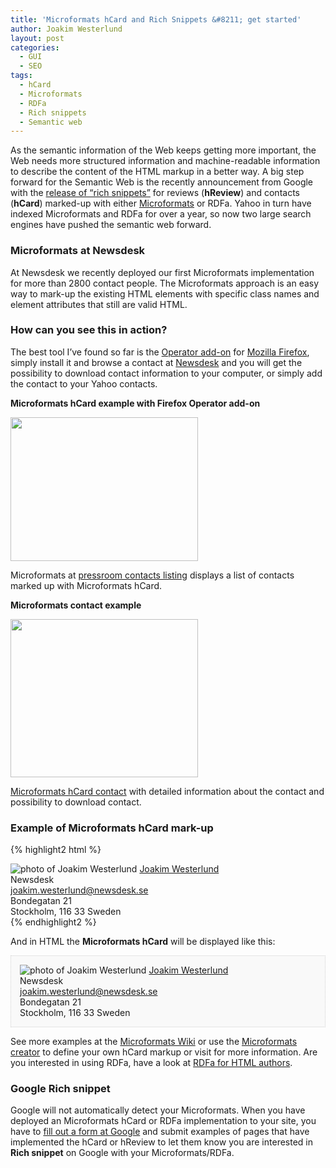 ```yaml
---
title: 'Microformats hCard and Rich Snippets &#8211; get started'
author: Joakim Westerlund
layout: post
categories:
  - GUI
  - SEO
tags:
  - hCard
  - Microformats
  - RDFa
  - Rich snippets
  - Semantic web
---
```

As the semantic information of the Web keeps getting more important, the Web needs more structured information and machine-readable information to describe the content of the HTML markup in a better way. A big step forward for the Semantic Web is the recently announcement from Google with the [release of “rich snippets”][1] for reviews (**hReview**) and contacts (**hCard**) marked-up with either [Microformats][2] or RDFa. Yahoo in turn have indexed Microformats and RDFa for over a year, so now two large search engines have pushed the semantic web forward.

### Microformats at Newsdesk

At Newsdesk we recently deployed our first Microformats implementation for more than 2800 contact people. The Microformats approach is an easy way to mark-up the existing HTML elements with specific class names and element attributes that still are valid HTML.

### How can you see this in action?

The best tool I’ve found so far is the [Operator add-on][3] for [Mozilla Firefox][4], simply install it and browse a contact at [Newsdesk][5] and you will get the possibility to download contact information to your computer, or simply add the contact to your Yahoo contacts.

**Microformats hCard example with Firefox Operator add-on**

[<img class="alignnone size-medium wp-image-73" title="Microformats contact list with Operator add-on" src="/images/wp/2009/05/microformats-list-300x230.png" alt="" width="300" height="230" />][6]

Microformats at [pressroom contacts listing][7] displays a list of contacts marked up with Microformats hCard.

**Microformats contact example**

[<img class="alignnone size-medium wp-image-74" title="Microformats Peter Ingman" src="/images/wp/2009/05/microformats-peter-300x253.png" alt="" width="300" height="253" />][8]

[Microformats hCard contact][9] with detailed information about the contact and possibility to download contact.

### Example of Microformats hCard mark-up

{% highlight2 html %}

<div id="hcard-Joakim-Westerlund" class="vcard"><img class="photo" src="http://newsdesk.se/files/123d405e0dfaf99b9c3cae178ca0e124/resources/ResourceWebImage/thumbnails/joakimwesterlund_small.jpg?1237881798" alt="photo of Joakim Westerlund" />
<a class="url fn" href="http://www.newsdesk.se">Joakim Westerlund</a>
<div class="org">Newsdesk</div>
<a class="email" href="mailto:joakim.westerlund@newsdesk.se">joakim.westerlund@newsdesk.se</a>
<div class="adr">
<div class="street-address">Bondegatan 21</div>
<span class="locality">Stockholm</span>,
<span class="postal-code">116 33</span>
<span class="country-name">Sweden</span>

</div>
</div>
{% endhighlight2 %}

And in HTML the <strong>Microformats hCard</strong> will be displayed like this:

<div style="background-color: #f9f9f9; border: 1px dotted #D1D1D1; padding: 1em;">
<div id="hcard-Joakim-Westerlund" class="vcard"><img class="photo" src="http://newsdesk.se/files/123d405e0dfaf99b9c3cae178ca0e124/resources/ResourceWebImage/thumbnails/joakimwesterlund_small.jpg?1237881798" alt="photo of Joakim Westerlund" />
<a class="url fn" href="http://www.newsdesk.se">Joakim Westerlund</a>
<div class="org">Newsdesk</div>
<a class="email" href="mailto:joakim.westerlund@newsdesk.se">joakim.westerlund@newsdesk.se</a>
<div class="adr">
<div class="street-address">Bondegatan 21</div>
<span class="locality">Stockholm</span>,
<span class="postal-code">116 33</span>
<span class="country-name">Sweden</span>

</div>
</div>
</div>

See more examples at the <a title="Microformats Wiki" href="http://microformats.org/wiki/hcard">Microformats Wiki</a> or use the <a title="Microformats creator" href="http://microformats.org/code/hcard/creator">Microformats creator</a> to define your own hCard markup or visit for more information. Are you interested in using RDFa, have a look at <a title="RDFa for HTML authors" href="http://rdfa.info/2009/05/14/rdfa-for-html-authors-start-here/">RDFa for HTML authors</a>.
### Google Rich snippet

Google will not automatically detect your Microformats. When you have deployed an Microformats hCard or RDFa implementation to your site, you have to <a title="Submit rich snippets to Google" href="http://www.google.com/support/webmasters/bin/request.py?contact_type=rich_snippets_feedback">fill out a form at Google</a> and submit examples of pages that have implemented the hCard or hReview to let them know you are interested in <strong>Rich snippet</strong> on Google with your Microformats/RDFa.

 [1]: http://googlewebmastercentral.blogspot.com/2009/05/introducing-rich-snippets.html "Google introducing rich snippets"
 [2]: http://microformats.org/
 [3]: https://addons.mozilla.org/en-US/firefox/addon/4106 "Download Operator add-on for Mozilla Firefox"
 [4]: http://www.mozilla.com/en-US/firefox/firefox.html "Mozilla Firefox"
 [5]: http://www.Newsdesk.se "Publish pressreleases at Newsdesk "
 [6]: /images/wp/2009/05/microformats-list.png
 [7]: http://newsdesk.se/pressroom/newsdesk/contact_person/list "Newsdesk contacts with Microformats"
 [8]: /images/wp/2009/05/microformats-peter.png
 [9]: http://newsdesk.se/pressroom/newsdesk/contact_person/view/peter-ingman-administration-foeretagsledning-14 "Peter Ingman at Newsdesk hCard marked up with Microformats"